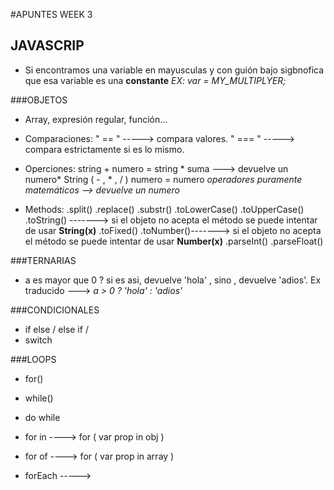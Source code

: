 #APUNTES WEEK 3

## JAVASCRIP

- Si encontramos una variable en mayusculas y con guión bajo sigbnofica que esa variable es una **constante**
*EX: var = MY_MULTIPLYER;*

###OBJETOS

- Array, expresión regular, función...

- Comparaciones:
  " == " -----> compara valores. 
  " === " -----> compara estrictamente si es lo mismo. 

- Operciones:
  string + numero = string * suma ---> devuelve un numero*
  String ( - , * ,  / ) numero = numero *operadores puramente matemáticos --> devuelve un numero*

- Methods:
  .split()
  .replace()
  .substr()
  .toLowerCase()
  .toUpperCase()
  .toString() -------> si el objeto no acepta el método se puede intentar de usar **String(x)**
  .toFixed()
  .toNumber()-------> si el objeto no acepta el método se puede intentar de usar **Number(x)**
  .parseInt()
  .parseFloat()


###TERNARIAS

- a es mayor que 0 ? si es asi, devuelve 'hola' , sino , devuelve 'adios'.
  Ex traducido ---> *a > 0 ? 'hola' : 'adios'*

###CONDICIONALES

- if else / else if /
- switch

###LOOPS

- for()
- while()
- do while

- for in ----> for ( var prop in obj )
- for of ----> for ( var prop in array )

- forEach -----> 